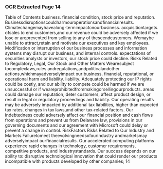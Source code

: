 ### OCR Extracted Page 14

Table of Contents
business.
financial condition, stock price and reputation.
Businessdisruptionscouldharmouroperationsandfinancialresults.
Climatechangemayhavealong-termimpactonourbusiness.
acquisitiontargets.
ofsales to end customers,and our revenue could be adversely affected if we lose or areprevented from selling to any of
theseendcustomers.
Wemaybe unable to attract,retain and motivate our executives and key employees.
Modification or interruption of our business processes and information systems may disrupt our business, and internal
controls.
expectations of securities analysts or investors, our stock price could decline.
Risks Related to Regulatory, Legal, Our Stock and Other Matters
Wearesubject tocomplexlaws,rules andregulations,andpoliticalandother actions,whichmayadverselyimpact our
business.
financial, reputational, or operational harm and liability.
liability.
Adequately protecting our IP rights could be costly, and our ability to compete could be harmed if we are unsuccessful or if
weareprohibitedfrommakingorsellingourproducts.
areas could damage our reputation, deter customers, affect product design, or result in legal or regulatory proceedings and
liability.
Our operating results may be adversely impacted by additional tax liabilities, higher than expected tax rates, changes in tax
laws,and other tax-related factors.
Our indebtedness could adversely affect our financial position and cash flows from operations and prevent us from
Delaware law, provisions in our governing documents and our agreement with Microsoft could delay or prevent a change in
control.
RiskFactors
Risks Related to Our Industry and Markets
Failuretomeet theevolvingneedsofourindustry andmarketsmay adverselyimpact ourfinancialresults.
Our accelerated computing platforms experience rapid changes in technology, customer requirements, competitive products, and
industrystandards.
Our success depends on our ability to:
disruptive technological innovation that could render our products incompatible with products developed by other
companies;
14